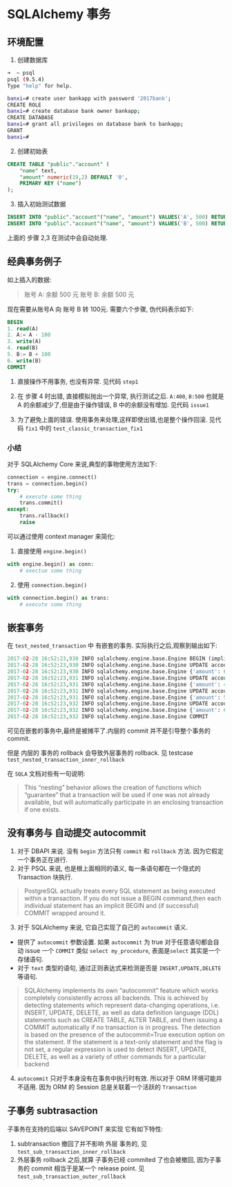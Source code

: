 # SQLAlchemy 事务

## 环境配置
1. 创建数据库

```bash
➜  ~ psql
psql (9.5.4)
Type "help" for help.

banxi=# create user bankapp with password '2017bank';
CREATE ROLE
banxi=# create database bank owner bankapp;
CREATE DATABASE
banxi=# grant all privileges on database bank to bankapp;
GRANT
banxi=#
```

2. 创建初始表

```sql
CREATE TABLE "public"."account" (
    "name" text,
    "amount" numeric(19,2) DEFAULT '0',
    PRIMARY KEY ("name")
);


```

3. 插入初始测试数据

```sql
INSERT INTO "public"."account"("name", "amount") VALUES('A', 500) RETURNING "name", "amount";
INSERT INTO "public"."account"("name", "amount") VALUES('B', 500) RETURNING "name", "amount";
```

上面的 步骤 2,3 在测试中会自动处理.


## 经典事务例子
如上插入的数据:
 
>账号 A: 余额 500 元
 账号 B: 余额 500 元
 
现在需要从账号A 向 账号 B 转 100元. 需要六个步骤, 伪代码表示如下:
 
```sql
BEGIN 
1. read(A)
2. A:= A - 100
3. write(A)
4. read(B)
5. B:= B + 100
6. write(B) 
COMMIT 
```
 
 
1. 直接操作不用事务, 也没有异常. 见代码 `step1`
 
2. 在 步骤 4 时出错, 直接模拟抛出一个异常, 执行测试之后. 
  `A:400`, `B:500` 也就是 A 的余额减少了,但是由于操作错误, B 中的余额没有增加. 见代码 `issue1`

3. 为了避免上面的错误. 使用事务来处理,这样即使出错,也是整个操作回滚. 见代码 `fix1` 中的 `test_classic_transaction_fix1`

### 小结
对于 SQLAlchemy Core 来说,典型的事物使用方法如下:

```python
connection = engine.connect()
trans = connection.begin()
try:
    # execute some thing
    trans.commit()
except:
    trans.rallback()
    raise 
```
可以通过使用 context manager 来简化:

1. 直接使用 `engine.begin()`
```python
with engine.begin() as conn:
    # exectue some thing
```

2. 使用 `connection.begin()`

```python
with connection.begin() as trans:
    # execute some thing
```



## 嵌套事务
在 `test_nested_transaction` 中 有嵌套的事务. 实际执行之后,观察到输出如下:

```python
2017-02-28 16:52:23,930 INFO sqlalchemy.engine.base.Engine BEGIN (implicit)
2017-02-28 16:52:23,930 INFO sqlalchemy.engine.base.Engine UPDATE account SET amount=%(amount)s WHERE account.name = %(name_1)s
2017-02-28 16:52:23,930 INFO sqlalchemy.engine.base.Engine {'amount': 600L, 'name_1': u'A'}
2017-02-28 16:52:23,931 INFO sqlalchemy.engine.base.Engine UPDATE account SET amount=%(amount)s WHERE account.name = %(name_1)s
2017-02-28 16:52:23,931 INFO sqlalchemy.engine.base.Engine {'amount': 400L, 'name_1': u'B'}
2017-02-28 16:52:23,931 INFO sqlalchemy.engine.base.Engine UPDATE account SET amount=%(amount)s WHERE account.name = %(name_1)s
2017-02-28 16:52:23,931 INFO sqlalchemy.engine.base.Engine {'amount': 500L, 'name_1': u'A'}
2017-02-28 16:52:23,932 INFO sqlalchemy.engine.base.Engine UPDATE account SET amount=%(amount)s WHERE account.name = %(name_1)s
2017-02-28 16:52:23,932 INFO sqlalchemy.engine.base.Engine {'amount': 600L, 'name_1': u'W'}
2017-02-28 16:52:23,932 INFO sqlalchemy.engine.base.Engine COMMIT
```
可见在嵌套的事务中,最终是被摊平了.内层的 commit 并不是引导整个事务的 commit.

但是 内层的 事务的 rollback 会导致外层事务的 rollback. 见 testcase `test_nested_transaction_inner_rollback`

在 `SQLA` 文档对些有一句说明:
> This “nesting” behavior allows the creation of functions 
which “guarantee” that a transaction will be used if one was not already available,
but will automatically participate in an enclosing transaction if one exists.

## 没有事务与 自动提交 autocommit
1. 对于 DBAPI 来说. 没有 `begin` 方法只有 `commit` 和 `rollback` 方法. 因为它假定一个事务正在进行.
2. 对于 PSQL 来说, 也是根上面相同的语义, 每一条语句都在一个隐式的 Transaction 块执行.
 >PostgreSQL actually treats every SQL statement as being executed within a transaction.
  If you do not issue a BEGIN command,then each individual statement has an implicit BEGIN and (if successful) COMMIT wrapped around it.
3. 对于 SQLAlchemy 来说, 它自己实现了自己的 `autocommit` 语义.
  - 提供了 `autocommit` 参数设置. 如果 `autocommit` 为 true 对于任意语句都会自动 issue 一个 `COMMIT` 类似 `select my_procedure`, 表面是`select` 其实是一个存储语句.
  - 对于 `text` 类型的语句, 通过正则表达式来检测是否是 `INSERT,UPDATE,DELETE` 等语句.
  
  >SQLAlchemy implements its own “autocommit” feature which works completely consistently across all backends. This is achieved by detecting statements which represent data-changing operations, i.e. INSERT, UPDATE, DELETE, as well as data definition language (DDL) statements such as CREATE TABLE, ALTER TABLE, and then issuing a COMMIT automatically if no transaction is in progress. The detection is based on the presence of the autocommit=True execution option on the statement. If the statement is a text-only statement and the flag is not set, a regular expression is used to detect INSERT, UPDATE, DELETE, as well as a variety of other commands for a particular backend
4. `autocommit` 只对于本身没有在事务中执行时有效. 所以对于 ORM 环境可能并不适用. 因为 ORM 的 Session 总是关联着一个活跃的 `Transaction`

## 子事务 subtrasaction
子事务在支持的后端以 SAVEPOINT 来实现
它有如下特性:
1. subtransaction 撤回了并不影响 外层 事务的, 见 `test_sub_transaction_inner_rollback`
2. 外层事务 rollback 之后,就算 子事务已经 commited 了也会被撤回, 因为子事务的 commit 相当于是某一个 release point.
见 `test_sub_transaction_outer_rollback`
